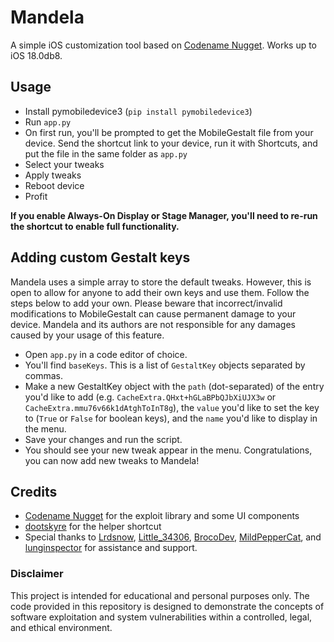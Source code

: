
# Mandela
A simple iOS customization tool based on [Codename Nugget](https://github.com/leminlimez/Nugget). Works up to iOS 18.0db8.

## Usage
- Install pymobiledevice3 (`pip install pymobiledevice3`)
- Run `app.py`
- On first run, you'll be prompted to get the MobileGestalt file from your device. Send the shortcut link to your device, run it with Shortcuts, and put the file in the same folder as `app.py`
- Select your tweaks
- Apply tweaks
- Reboot device
- Profit

**If you enable Always-On Display or Stage Manager, you'll need to re-run the shortcut to enable full functionality.**

## Adding custom Gestalt keys
Mandela uses a simple array to store the default tweaks. However, this is open to allow for anyone to add their own keys and use them. Follow the steps below to add your own. Please beware that incorrect/invalid modifications to MobileGestalt can cause permanent damage to your device. Mandela and its authors are not responsible for any damages caused by your usage of this feature.

- Open `app.py` in a code editor of choice.
- You'll find `baseKeys`. This is a list of `GestaltKey` objects separated by commas.
- Make a new GestaltKey object with the `path` (dot-separated) of the entry you'd like to add (e.g. `CacheExtra.QHxt+hGLaBPbQJbXiUJX3w` or `CacheExtra.mmu76v66k1dAtghToInT8g`), the `value` you'd like to set the key to (`True` or `False` for boolean keys), and the `name` you'd like to display in the menu.
- Save your changes and run the script.
- You should see your new tweak appear in the menu. Congratulations, you can now add new tweaks to Mandela!

## Credits
- [Codename Nugget](https://github.com/leminlimez/Nugget) for the exploit library and some UI components
- [dootskyre](https://github.com/dootskyre) for the helper shortcut
- Special thanks to [Lrdsnow](https://github.com/Lrdsnow), [Little_34306](https://github.com/34306), [BrocoDev](https://github.com/Broco8Dev), [MildPepperCat](https://github.com/ktrrbypass), and [lunginspector](https://github.com/lunginspector) for assistance and support.

### Disclaimer
This project is intended for educational and personal purposes only. The code provided in this repository is designed to demonstrate the concepts of software exploitation and system vulnerabilities within a controlled, legal, and ethical environment.
